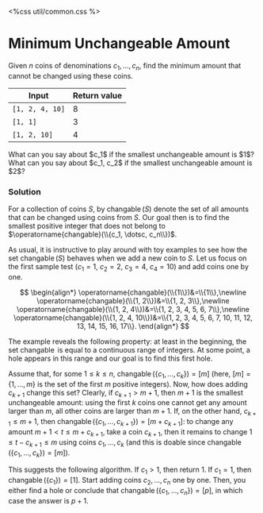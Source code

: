 <%css util/common.css %>

# Minimum Unchangeable Amount

Given $n$ coins of denominations $c_1, \dotsc, c_n$,
find the minimum amount that cannot be changed using these coins.

<div class="samples">

| Input           | Return value |
|-----------------|--------------|
| `[1, 2, 4, 10]` | 8            |
| `[1, 1]`        | 3            |
| `[1, 2, 10]`    | 4            |

</div>

<div class="hint">
What can you say about $c_1$ if the smallest unchangeable amount is $1$?
</div>

<div class="hint">
What can you say about $c_1, c_2$ if the smallest unchangeable amount is $2$?
</div>

<div class="hint">

### Solution

For a collection of coins $S$, by $\operatorname{changable}(S)$ denote the set of all amounts 
that can be changed using coins from $S$. Our goal then is to find the smallest positive integer
that does not belong to $\operatorname{changable}(\\{c_1, \dotsc, c_n\\})$.

As usual, it is instructive to play around with toy examples to see how 
the set $\operatorname{changable}(S)$ behaves when we add a new coin to $S$.
Let us focus on the first sample test ($c_1=1$, $c_2=2$, $c_3=4$, $c_4=10$) and
add coins one by one.

$$
\begin{align*}
\operatorname{changable}(\\{1\\})&=\\{1\\},\newline
\operatorname{changable}(\\{1, 2\\})&=\\{1, 2, 3\\},\newline
\operatorname{changable}(\\{1, 2, 4\\})&=\\{1, 2, 3, 4, 5, 6, 7\\},\newline
\operatorname{changable}(\\{1, 2, 4, 10\\})&=\\{1, 2, 3, 4, 5, 6, 7, 10, 11, 12, 13, 14, 15, 16, 17\\}.
\end{align*}
$$

The example reveals the following property: at least in the beginning, the set $\operatorname{changable}$
is equal to a continuous range of integers. At some point, a hole appears in this range and our 
goal is to find this first hole.

Assume that, for some $1 \le k \le n$, $\operatorname{changable}(\lbrace c_1, \dotsc, c_k\rbrace)=[m]$
(here, $[m]=\lbrace 1, \dotsc, m \rbrace$ is the set of the first $m$ positive integers). 
Now, how does adding $c_{k+1}$ change this set? Clearly, if $c_{k+1}>m+1$, then $m+1$ is the smallest 
unchangeable amount: using the first $k$ coins one cannot get any amount larger than $m$, all other coins
are larger than $m+1$. If, on the other hand, $c_{k+1} \le m+1$, then 
$\operatorname{changable}(\lbrace c_1, \dotsc, c_{k+1}\rbrace)=[m+c_{k+1}]$: to change any amount 
$m + 1 < t \le m + c_{k+1}$, take a coin $c_{k+1}$, then it remains to change $1 \le t-c_{k+1} \le m$
using coins $c_1, \dotsc, c_k$ 
(and this is doable since $\operatorname{changable}(\lbrace c_1, \dotsc, c_k\rbrace)=[m]$).

This suggests the following algorithm. If $c_1>1$, then return $1$. If $c_1=1$, then 
$\operatorname{changable}(\lbrace c_1 \rbrace)=[1]$. Start adding coins $c_2, \dotsc, c_n$
one by one. Then, you either find a hole or conclude that 
$\operatorname{changable}(\lbrace c_1, \dotsc, c_n\rbrace)=[p]$, in which case the answer is $p+1$.
</div>